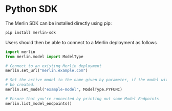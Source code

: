 # Python SDK

The Merlin SDK can be installed directly using pip:

```bash
pip install merlin-sdk
```

Users should then be able to connect to a Merlin deployment as follows

```python
import merlin
from merlin.model import ModelType

# Connect to an existing Merlin deployment
merlin.set_url("merlin.example.com")

# Set the active model to the name given by parameter, if the model with the given name is not found, a new model will 
# be created.
merlin.set_model("example-model", ModelType.PYFUNC)

# Ensure that you're connected by printing out some Model Endpoints
merlin.list_model_endpoints()
```
